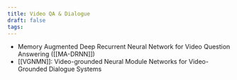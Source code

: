 ```yaml
---
title: Video QA & Dialogue
draft: false
tags:
---
```


- Memory Augmented Deep Recurrent Neural Network for Video Question Answering ([[MA-DRNN]])
- [[VGNMN]]: Video-grounded Neural Module Networks for Video-Grounded Dialogue Systems